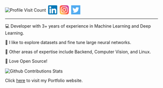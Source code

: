 <!-- <p float="left">
  <img align="center" alt="GitHub Contributions Stats" src="https://github-readme-stats.vercel.app/api?username=Gautam-J&count_private=true&show_icons=true&theme=gruvbox&hide_border=true" width="45%" />
  <img align="center" alt="GitHub streaks stats" src="https://github-readme-streak-stats.herokuapp.com/?user=Gautam-J&theme=gruvbox&hide_border=true" width="45%" />
</p>
 -->
 
 <p align="left">
  <img align="center" alt="Profile Visit Count" src="https://komarev.com/ghpvc/?username=Gautam-J&style=for-the-badge" />&nbsp;
  <a href="https://linkedin.com/in/gj-07" target="_blank"><img align="center" alt="Gautam J | LinkedIn" width="30px" src="./readme_media/linkedin.png" /></a>&nbsp;
  <a href="https://www.instagram.com/gautam.j/" target="_blank"><img align="center" alt="Gautam J | Instagram" width="30px" src="./readme_media/instagram.png" /></a>&nbsp;
  <a href="https://twitter.com/gautamj02" target="_blank"><img align="center" alt="Gautam J | Twitter" width="30px" src="./readme_media/twitter.png" /></a>&nbsp;
</p>
 
 ---
 
💻 Developer with 3+ years of experience in Machine Learning and Deep Learning.

🧠 I like to explore datasets and fine tune large neural networks.

💾 Other areas of expertise include Backend, Computer Vision, and Linux.

💙 Love Open Source!

<p float="left">
  <img align="center" alt="Github Contributions Stats" src="https://github.com/Gautam-J/github-stats/blob/master/generated/overview.svg">
<!--   <img align="center" alt="Github Languages Stats" src="https://github.com/Gautam-J/github-stats/blob/master/generated/languages.svg"> -->
</p>

<!-- ![](https://komarev.com/ghpvc/?username=Gautam-J&style=for-the-badge)
 -->


Click <a href="https://portfolio-gautam-j.vercel.app" target="_blank">here</a> to visit my Portfolio website.
